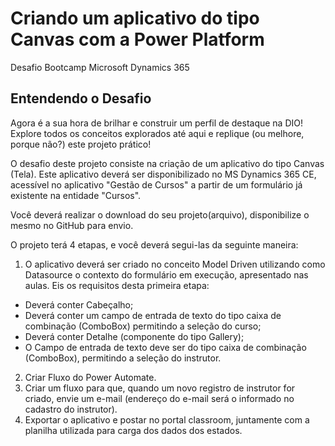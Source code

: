 # Criando um aplicativo do tipo Canvas com a Power Platform

Desafio Bootcamp Microsoft Dynamics 365

## Entendendo o Desafio
Agora é a sua hora de brilhar e construir um perfil de destaque na DIO! Explore todos os conceitos explorados até aqui e replique (ou melhore, porque não?) este projeto prático!

O desafio deste projeto consiste na criação de um aplicativo do tipo Canvas (Tela).
Este aplicativo deverá ser disponibilizado no MS Dynamics 365 CE, acessível no aplicativo "Gestão de Cursos" a partir de um formulário já existente na entidade "Cursos". 

Você deverá realizar o download do seu projeto(arquivo), disponibilize o mesmo no GitHub para envio.

O projeto terá 4 etapas, e você deverá segui-las da seguinte maneira:

1. O aplicativo deverá ser criado no conceito Model Driven utilizando como Datasource o contexto do formulário em execução, apresentado nas aulas. Eis os requisitos desta primeira etapa:

- Deverá conter Cabeçalho;   
- Deverá conter um campo de entrada de texto do tipo caixa de combinação (ComboBox) permitindo a seleção do curso;
- Deverá conter Detalhe (componente do tipo Gallery);
- O Campo de entrada de texto deve ser do tipo caixa de combinação (ComboBox), permitindo a seleção do instrutor.

2. Criar Fluxo do Power Automate.
3. Criar um fluxo para que, quando um novo registro de instrutor for criado, envie um e-mail (endereço do e-mail será o informado no cadastro do instrutor). 
4. Exportar o aplicativo e postar no portal classroom, juntamente com a planilha utilizada para carga dos dados dos estados.
